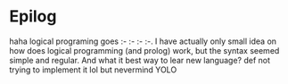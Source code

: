 # Epilog

haha logical programing goes :- :- :- :-. I have actually only small idea on how does logical programming (and prolog) work, but the syntax seemed simple and regular. And what it best way to lear new language? def not trying to implement it lol but nevermind YOLO
